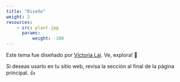 ```yaml
---
title: "Diseño"
weight: 2
resources:
    - src: plant.jpg
      params:
          weight: -100
---
```

Este tema fue diseñado por [Victoria Lai](https://victoria.dev). Ve, explora! 💪

Si deseas usarlo en tu sitio web, revisa la sección al final de la página principal. 👍
